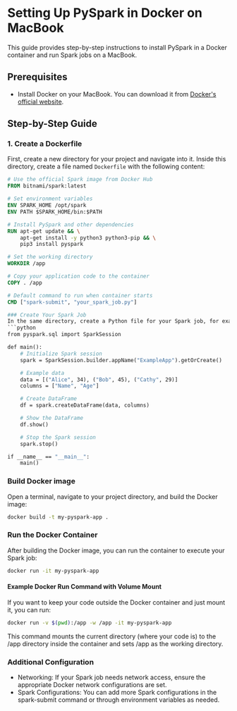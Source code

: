 # Setting Up PySpark in Docker on MacBook

This guide provides step-by-step instructions to install PySpark in a Docker container and run Spark jobs on a MacBook.

## Prerequisites
- Install Docker on your MacBook. You can download it from [Docker's official website](https://www.docker.com/products/docker-desktop).

## Step-by-Step Guide

### 1. Create a Dockerfile

First, create a new directory for your project and navigate into it. Inside this directory, create a file named `Dockerfile` with the following content:

```Dockerfile
# Use the official Spark image from Docker Hub
FROM bitnami/spark:latest

# Set environment variables
ENV SPARK_HOME /opt/spark
ENV PATH $SPARK_HOME/bin:$PATH

# Install PySpark and other dependencies
RUN apt-get update && \
    apt-get install -y python3 python3-pip && \
    pip3 install pyspark

# Set the working directory
WORKDIR /app

# Copy your application code to the container
COPY . /app

# Default command to run when container starts
CMD ["spark-submit", "your_spark_job.py"]

### Create Your Spark Job
In the same directory, create a Python file for your Spark job, for example, your_spark_job.py:
```python
from pyspark.sql import SparkSession

def main():
    # Initialize Spark session
    spark = SparkSession.builder.appName("ExampleApp").getOrCreate()

    # Example data
    data = [("Alice", 34), ("Bob", 45), ("Cathy", 29)]
    columns = ["Name", "Age"]

    # Create DataFrame
    df = spark.createDataFrame(data, columns)

    # Show the DataFrame
    df.show()

    # Stop the Spark session
    spark.stop()

if __name__ == "__main__":
    main()

```

### Build Docker image
Open a terminal, navigate to your project directory, and build the Docker image:
```bash
docker build -t my-pyspark-app .

```

### Run the Docker Container
After building the Docker image, you can run the container to execute your Spark job:
```bash
docker run -it my-pyspark-app
```

#### Example Docker Run Command with Volume Mount
If you want to keep your code outside the Docker container and just mount it, you can run:
```bash
docker run -v $(pwd):/app -w /app -it my-pyspark-app

```
This command mounts the current directory (where your code is) to the /app directory inside the container and sets /app as the working directory.

### Additional Configuration
- Networking: If your Spark job needs network access, ensure the appropriate Docker network configurations are set.
- Spark Configurations: You can add more Spark configurations in the spark-submit command or through environment variables as needed.